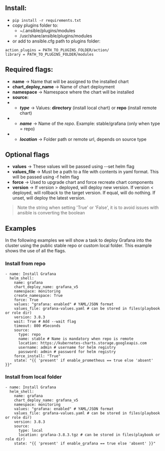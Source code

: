 ## Install:
- `pip install -r requirements.txt`
- copy plugins folder to:
    - ~/.ansible/plugins/modules
    - /usr/share/ansible/plugins/modules
- or add to ansible.cfg path to plugins folder:
```
action_plugins = PATH_TO_PLUGINS_FOLDER/action/
library = PATH_TO_PLUGINS_FOLDER/modules
```

## Required flags:

- **name** -> Name that will be assigned to the installed chart
- **chart_deploy_name** -> Name of chart deployment
- **namespace** -> Namespace where the chart will be installed
- **source:**
- - ***type*** -> Values: **directory** (install local chart) or **repo** (install remote chart)
- - ***name*** -> Name of the *repo*. Example: stable/grafana (only when type = repo)
- - ***location*** -> Folder path or remote url, depends on source type

## Optional flags

- **values** -> These values will be passed using --set helm flag
- **values_file** -> Must be a path to a file with contents in yaml format. This will be passed using -f helm flag
- **force** -> Used to upgrade chart and force recreate chart components
- **version** -> If version > deployed, will deploy new version. If version < deployed, will rollback to the target version. If equal, will do nothing. If unset, will deploy the latest version.

> Note the string when setting 'True' or 'False', it is to avoid issues with ansible is converting the boolean

## Examples

In the following examples we will show a task to deploy Grafana into the cluster using the public stable repo or custom local folder. This example shows the use of all the flags.

### Install from repo
```
- name: Install Grafana
  helm_shell:
    name: grafana
    chart_deploy_name: grafana_v5
    namespace: monitoring
    create_namespace: True
    force: True
    values: "grafana: enabled" # YAML/JSON format
    values_file: grafana-values.yaml # can be stored in files(playbook or role dir)
    version: 3.8.3
    wait: True # Add --wait flag
    timeout: 800 #Seconds
    source:
      type: repo
      name: stable # Name is mandatory when repo is remote
      location: https://kubernetes-charts.storage.googleapis.com
      username: admin # username for helm registry
      password: admin # password for helm registry
    force_install: "True"
    state: "{{ 'present' if enable_prometheus == true else 'absent' }}"
```

### Install from local folder
```
- name: Install Grafana
  helm_shell:
    name: grafana
    chart_deploy_name: grafana_v5
    namespace: monitoring
    values: "grafana: enabled" # YAML/JSON format
    values_file: grafana-values.yaml # can be stored in files(playbook or role dir)
    version: 3.8.3
    source:
      type: local
      location: grafana-3.8.3.tgz # can be stored in files(playbook or role dir)
    state: "{{ 'present' if enable_grafana == true else 'absent' }}"
```
